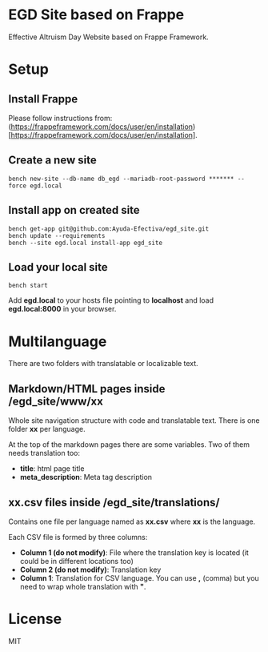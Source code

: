 # EGD Site based on Frappe

Effective Altruism Day Website based on Frappe Framework.


# Setup

## Install Frappe
Please follow instructions from: (https://frappeframework.com/docs/user/en/installation)[https://frappeframework.com/docs/user/en/installation].


## Create a new site

```
bench new-site --db-name db_egd --mariadb-root-password ******* --force egd.local
```

## Install app on created site

```
bench get-app git@github.com:Ayuda-Efectiva/egd_site.git
bench update --requirements
bench --site egd.local install-app egd_site
```

## Load your local site

```
bench start
```

Add **egd.local** to your hosts file pointing to **localhost** and load **egd.local:8000** in your browser.


# Multilanguage

There are two folders with translatable or localizable text.


## Markdown/HTML pages inside /egd_site/www/xx

Whole site navigation structure with code and translatable text. There is one folder **xx** per language.

At the top of the markdown pages there are some variables. Two of them needs translation too:

  * **title**: html page title
  * **meta_description**: Meta tag description


## xx.csv files inside /egd_site/translations/

Contains one file per language named as **xx.csv** where **xx** is the language.

Each CSV file is formed by three columns:

  * **Column 1 (do not modify)**: File where the translation key is located (it could be in different locations too)
  * **Column 2 (do not modify)**: Translation key
  * **Column 1**: Translation for CSV language. You can use **,** (comma) but you need to wrap whole translation with **"**.


# License

MIT
